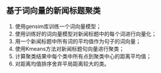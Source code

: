 ## 基于词向量的新闻标题聚类

1. 使用gensim库训练一个词向量模型；
2. 使用训练好的词向量模型对新闻标题中的每个词进行向量化；
3. 用一个新闻标题中所有词的平均值作为句子的词向量；
4. 使用Kmeans方法对新闻标题句向量进行聚类；
5. 计算聚类结果中每个类中所有点到聚类中心的距离平均值；
6. 对距离均值排序舍弃平局距离较大的类。
